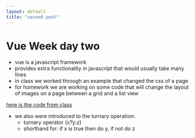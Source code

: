 ```yaml
---
layout: default
title: "second post"
---
```


# Vue Week day two

* vue is a javascript framework 
* provides extra functionality in javascript that would usually take many lines
* in class we worked through an example that changed the css of a page
* for homework we are working on some code that will change the layout of images on a page between a grid and a list view

[here is the code from class](https://github.com/bootcamp-f17/vue-navigation-menu)

* we also were introduced to the turnary operation:
	- turnary operator (x?y:z)
	- shorthand for: if x is true then do y, if not do z